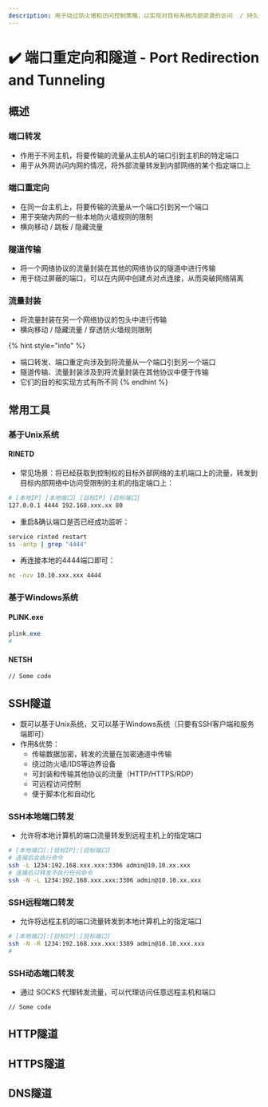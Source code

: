 ```yaml
---
description: 用于绕过防火墙和访问控制策略，以实现对目标系统内部资源的访问  / 持久访问
---
```


# ✔️ 端口重定向和隧道 - Port Redirection and Tunneling

## 概述

### 端口转发

* 作用于不同主机，将要传输的流量从主机A的端口引到主机B的特定端口
* 用于从外网访问内网的情况，将外部流量转发到内部网络的某个指定端口上

### 端口重定向

* 在同一台主机上，将要传输的流量从一个端口引到另一个端口
* 用于突破内网的一些本地防火墙规则的限制
* 横向移动 / 跳板 / 隐藏流量

### 隧道传输

* 将一个网络协议的流量封装在其他的网络协议的隧道中进行传输
* 用于绕过屏蔽的端口，可以在内网中创建点对点连接，从而突破网络隔离

### 流量封装

* 将流量封装在另一个网络协议的包头中进行传输
* 横向移动 / 隐藏流量 / 穿透防火墙规则限制

{% hint style="info" %}
* 端口转发、端口重定向涉及到将流量从一个端口引到另一个端口
* 隧道传输、流量封装涉及到将流量封装在其他协议中便于传输
* 它们的目的和实现方式有所不同
{% endhint %}

## 常用工具

### 基于Unix系统

#### RINETD&#x20;

* 常见场景：将已经获取到控制权的目标外部网络的主机端口上的流量，转发到目标内部网络中访问受限制的主机的指定端口上：

```bash
# [本地IP] [本地端口] [目标IP] [目标端口]
127.0.0.1 4444 192.168.xxx.xx 80
```

* 重启&确认端口是否已经成功监听：

```bash
service rinted restart
ss -antp | grep "4444"
```

* 再连接本地的4444端口即可：

```bash
nc -nvv 10.10.xxx.xxx 4444
```

### 基于Windows系统

#### PLINK.exe&#x20;

```powershell
plink.exe
# 
```

#### NETSH

```bash
// Some code
```





## SSH隧道

* 既可以基于Unix系统，又可以基于Windows系统（只要有SSH客户端和服务端即可）
* 作用&优势：
  * 传输数据加密，转发的流量在加密通道中传输
  * 绕过防火墙/IDS等边界设备
  * 可封装和传输其他协议的流量（HTTP/HTTPS/RDP）
  * 可远程访问控制
  * 便于脚本化和自动化

### SSH本地端口转发

* 允许将本地计算机的端口流量转发到远程主机上的指定端口

```bash
# [本地端口]:[目标IP]:[目标端口] 
# 连接后会执行命令
ssh -L 1234:192.168.xxx.xxx:3306 admin@10.10.xx.xxx
# 连接后只转发不执行任何命令
ssh -N -L 1234:192.168.xxx.xxx:3306 admin@10.10.xx.xxx
```

### SSH远程端口转发

* 允许将远程主机的端口流量转发到本地计算机上的指定端口

```bash
# [本地端口]:[目标IP]:[目标端口]
ssh -N -R 1234:192.168.xxx.xxx:3389 admin@10.10.xxx.xxx
# 
```

### SSH动态端口转发

* 通过 SOCKS 代理转发流量，可以代理访问任意远程主机和端口

```bash
// Some code
```

## HTTP隧道







## HTTPS隧道





## DNS隧道

